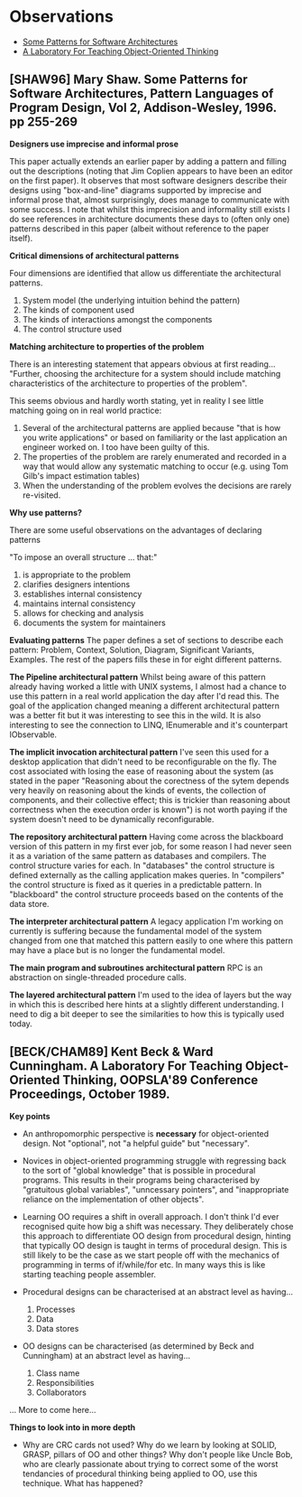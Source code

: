 # Observations
* [Some Patterns for Software Architectures](#shaw96-mary-shaw-some-patterns-for-software-architectures-pattern-languages-of-program-design-vol-2-addison-wesley-1996-pp-255-269)
* [A Laboratory For Teaching Object-Oriented Thinking](#beckcham89-kent-beck--ward-cunningham-a-laboratory-for-teaching-object-oriented-thinking-oopsla89-conference-proceedings-october-1989)

## [SHAW96] Mary Shaw. Some Patterns for Software Architectures, Pattern Languages of Program Design, Vol 2, Addison-Wesley, 1996. pp 255-269

**Designers use imprecise and informal prose**

This paper actually extends an earlier paper by adding a pattern and filling out the descriptions (noting that Jim Coplien appears to have been an editor on the first paper). It observes that most software designers describe their designs using "box-and-line" diagrams supported by imprecise and informal prose that, almost surprisingly, does manage to communicate with some success. I note that whilst this imprecision and informality still exists I do see references in architecture documents these days to (often only one) patterns described in this paper (albeit without reference to the paper itself). 

**Critical dimensions of architectural patterns**

Four dimensions are identified that allow us differentiate the architectural patterns.

 1. System model (the underlying intuition behind the pattern)
 2. The kinds of component used
 3. The kinds of interactions amongst the components
 4. The control structure used
 
 **Matching architecture to properties of the problem**
 
There is an interesting statement that appears obvious at first reading... "Further, choosing the architecture for a system should include matching characteristics of the architecture to properties of the problem". 

This seems obvious and hardly worth stating, yet in reality I see little matching going on in real world practice:

1. Several of the architectural patterns are applied because "that is how you write applications" or based on familiarity or the last application an engineer worked on. I too have been guilty of this. 
2. The properties of the problem are rarely enumerated and recorded in a way that would allow any systematic matching to occur (e.g. using Tom Gilb's impact estimation tables)
3. When the understanding of the problem evolves the decisions are rarely re-visited.

**Why use patterns?**

There are some useful observations on the advantages of declaring patterns

"To impose an overall structure ... that:"
1. is appropriate to the problem
2. clarifies designers intentions
3. establishes internal consistency
4. maintains internal consistency
5. allows for checking and analysis
6. documents the system for maintainers

**Evaluating patterns**
The paper defines a set of sections to describe each pattern: Problem, Context, Solution, Diagram, Significant Variants, Examples. The rest of the papers fills these in for eight different patterns. 

**The Pipeline architectural pattern**
Whilst being aware of this pattern already having worked a little with UNIX systems, I almost had a chance to use this pattern in a real world application the day after I'd read this. The goal of the application changed meaning a different architectural pattern was a better fit but it was interesting to see this in the wild. It is also interesting to see the connection to LINQ, IEnumerable and it's counterpart IObservable.

**The implicit invocation architectural pattern**
I've seen this used for a desktop application that didn't need to be reconfigurable on the fly. The cost associated with losing the ease of reasoning about the system (as stated in the paper "Reasoning about the corectness of the sytem depends very heavily on reasoning about the kinds of events, the collection of components, and their collective effect; this is trickier than reasoning about correctness when the execution order is known") is not worth paying if the system doesn't need to be dynamically reconfigurable. 

**The repository architectural pattern**
Having come across the blackboard version of this pattern in my first ever job, for some reason I had never seen it as a variation of the same pattern as databases and compilers. The control structure varies for each. In "databases" the control structure is defined externally as the calling application makes queries. In "compilers" the control structure is fixed as it queries in a predictable pattern. In "blackboard" the control structure proceeds based on the contents of the data store. 

**The interpreter architectural pattern**
A legacy application I'm working on currently is suffering because the fundamental model of the system changed from one that matched this pattern easily to one where this pattern may have a place but is no longer the fundamental model.

**The main program and subroutines architectural pattern**
RPC is an abstraction on single-threaded procedure calls.

**The layered architectural pattern**
I'm used to the idea of layers but the way in which this is described here hints at a slightly different understanding. I need to dig a bit deeper to see the similarities to how this is typically used today.


## [BECK/CHAM89] Kent Beck & Ward Cunningham. A Laboratory For Teaching Object-Oriented Thinking, OOPSLA'89 Conference Proceedings, October 1989. 

**Key points**

* An anthropomorphic perspective is **necessary** for object-oriented design. Not "optional", not "a helpful guide" but "necessary". 

* Novices in object-oriented programming struggle with regressing back to the sort of "global knowledge" that is possible in procedural programs. This results in their programs being characterised by "gratuitous global variables", "unncessary pointers", and "inappropriate reliance on the implementation of other objects". 

* Learning OO requires a shift in overall approach. I don't think I'd ever recognised quite how big a shift was necessary. They deliberately chose this approach to differentiate OO design from procedural design, hinting that typically OO design is taught in terms of procedural design. This is still likely to be the case as we start people off with the mechanics of programming in terms of if/while/for etc. In many ways this is like starting teaching people assembler. 

* Procedural designs can be characterised at an abstract level as having...
    1. Processes
    2. Data
    3. Data stores

* OO designs can be characterised (as determined by Beck and Cunningham) at an abstract level as having... 
    1. Class name
    2. Responsibilities
    3. Collaborators

... More to come here...

**Things to look into in more depth**

* Why are CRC cards not used? Why do we learn by looking at SOLID, GRASP, pillars of OO and other things? Why don't people like Uncle Bob, who are clearly passionate about trying to correct some of the worst tendancies of procedural thinking being applied to OO, use this technique. What has happened?

